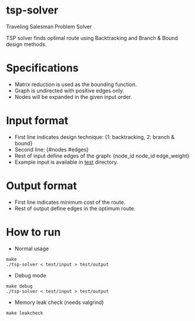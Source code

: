# tsp-solver
Traveling Salesman Problem Solver

TSP solver finds optimal route using Backtracking and Branch & Bound design methods.

# Specifications
* Matrix reduction is used as the bounding function.
* Graph is undirected with positive edges only.
* Nodes will be expanded in the given input order.

# Input format
* First line indicates design technique: {1: backtracking, 2: branch & bound}
* Second line: {#nodes #edges}
* Rest of input define edges of the graph: {node_id node_id edge_weight}
* Example input is available in [test](https://github.com/eckucukoglu/tsp-solver/tree/master/test) directory.

# Output format
* First line indicates minimum cost of the route.
* Rest of output define edges in the optimum route.

# How to run
* Normal usage
```
make
./tsp-solver < test/input > test/output
```
* Debug mode
```
make debug
./tsp-solver < test/input > test/output
```
* Memory leak check (needs valgrind)
```
make leakcheck
```
